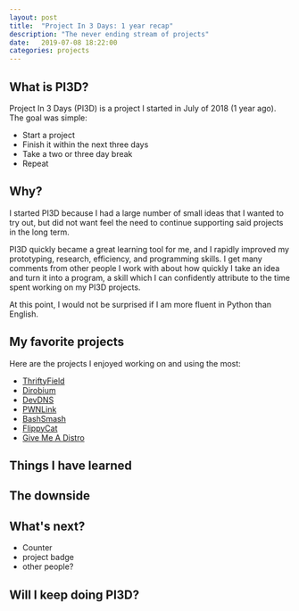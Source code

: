 ```yaml
---
layout: post
title:  "Project In 3 Days: 1 year recap"
description: "The never ending stream of projects"
date:   2019-07-08 18:22:00
categories: projects
---
```


## What is PI3D?
Project In 3 Days (PI3D) is a project I started in July of 2018 (1 year ago). The goal was simple: 
 - Start a project
 - Finish it within the next three days
 - Take a two or three day break
 - Repeat

## Why?
I started PI3D because I had a large number of small ideas that I wanted to try out, but did not want feel the need to continue supporting said projects in the long term. 

PI3D quickly became a great learning tool for me, and I rapidly improved my prototyping, research, efficiency, and programming skills. I get many comments from other people I work with about how quickly I take an idea and turn it into a program, a skill which I can confidently attribute to the time spent working on my PI3D projects. 

At this point, I would not be surprised if I am more fluent in Python than English.

## My favorite projects
Here are the projects I enjoyed working on and using the most:
 - [ThriftyField](https://github.com/frc5024/ThriftyField)
 - [Dirobium](https://github.com/Ewpratten/Dirobium)
 - [DevDNS](https://github.com/Ewpratten/devDNS)
 - [PWNLink](https://github.com/Ewpratten/PWNlink)
 - [BashSmash](https://github.com/Ewpratten/BashSmash)
 - [FlippyCat](https://github.com/Ewpratten/FlippyCat)
 - [Give Me A Distro](https://retrylife.ca/gmad/)

## Things I have learned

## The downside

## What's next?
 - Counter
 - project badge
 - other people?

## Will I keep doing PI3D?